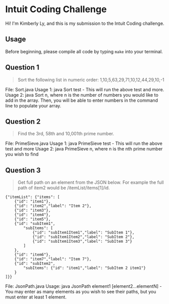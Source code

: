 # Intuit Coding Challenge
Hi! I'm Kimberly Ly, and this is my submission to the Intuit Coding challenge.

## Usage
Before beginning, please compile all code by typing `make` into your terminal.

## Question 1
>Sort the following list in numeric order:
>1,10,5,63,29,71,10,12,44,29,10,-1

File: Sort.java
Usage 1: java Sort test - This will run the above test and more.
Usage 2: java Sort n, where n is the number of numbers you would like to add in the array. Then, you will be able to enter numbers in the command line to populate your array.

## Question 2
>Find the 3rd, 58th and 10,001th prime number.

File: PrimeSieve.java
Usage 1: java PrimeSieve test - This will run the above test and more
Usage 2: java PrimeSieve n, where n is the nth prime number you wish to find

## Question 3
> Get full path on an element from the JSON below.  For example the full path of item2 would be /itemList/items[1]/id.
```
{"itemList": {"items": [
    {"id": "item1"},
    {"id": "item2","label": "Item 2"},
    {"id": "item3"},
    {"id": "item4"},
    {"id": "item5"},
    {"id": "subItem1",
        "subItems": [
            {"id": "subItem1Item1","label": "SubItem 1"},
            {"id": "subItem1Item2","label": "SubItem 2"},
            {"id": "subItem1Item3","label": "SubItem 3"}
        ]
    },
    {"id": "item6"},
    {"id": "item7","label": "Item 7"},
    {"id": "subItem2",
        "subItems": {"id": "item1","label": "SubItem 2 item1"}
    }
]}}
```
File: JsonPath.java
Usage: java JsonPath element1 [element2...elementN] - You may enter as many elements as you wish to see their paths, but you must enter at least 1 element.
